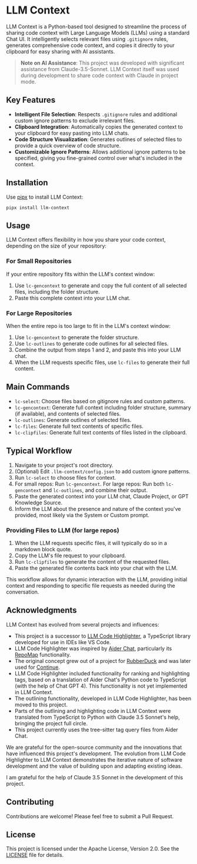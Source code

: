 # LLM Context

LLM Context is a Python-based tool designed to streamline the process of sharing code context with Large Language Models (LLMs) using a standard Chat UI. It intelligently selects relevant files using `.gitignore` rules, generates comprehensive code context, and copies it directly to your clipboard for easy sharing with AI assistants.

> **Note on AI Assistance**: This project was developed with significant assistance from Claude-3.5-Sonnet. LLM Context itself was used during development to share code context with Claude in project mode.

## Key Features

- **Intelligent File Selection**: Respects `.gitignore` rules and additional custom ignore patterns to exclude irrelevant files.
- **Clipboard Integration**: Automatically copies the generated context to your clipboard for easy pasting into LLM chats.
- **Code Structure Visualization**: Generates outlines of selected files to provide a quick overview of code structure.
- **Customizable Ignore Patterns**: Allows additional ignore patterns to be specified, giving you fine-grained control over what's included in the context.

## Installation

Use [pipx](https://pypa.github.io/pipx/) to install LLM Context:

```
pipx install llm-context
```

## Usage

LLM Context offers flexibility in how you share your code context, depending on the size of your repository:

### For Small Repositories

If your entire repository fits within the LLM's context window:

1. Use `lc-gencontext` to generate and copy the full content of all selected files, including the folder structure.
2. Paste this complete context into your LLM chat.

### For Large Repositories

When the entire repo is too large to fit in the LLM's context window:

1. Use `lc-gencontext` to generate the folder structure.
2. Use `lc-outlines` to generate code outlines for all selected files.
3. Combine the output from steps 1 and 2, and paste this into your LLM chat.
4. When the LLM requests specific files, use `lc-files` to generate their full content.

## Main Commands

- `lc-select`: Choose files based on gitignore rules and custom patterns.
- `lc-gencontext`: Generate full context including folder structure, summary (if available), and contents of selected files.
- `lc-outlines`: Generate outlines of selected files.
- `lc-files`: Generate full text contents of specific files.
- `lc-clipfiles`: Generate full text contents of files listed in the clipboard.

## Typical Workflow

1. Navigate to your project's root directory.
2. (Optional) Edit `.llm-context/config.json` to add custom ignore patterns.
3. Run `lc-select` to choose files for context.
4. For small repos: Run `lc-gencontext`.
   For large repos: Run both `lc-gencontext` and `lc-outlines`, and combine their output.
5. Paste the generated context into your LLM chat, Claude Project, or GPT Knowledge Source.
6. Inform the LLM about the presence and nature of the context you've provided, most likely via the System or Custom prompt.

### Providing Files to LLM (for large repos)

1. When the LLM requests specific files, it will typically do so in a markdown block quote.
2. Copy the LLM's file request to your clipboard.
3. Run `lc-clipfiles` to generate the content of the requested files.
4. Paste the generated file contents back into your chat with the LLM.

This workflow allows for dynamic interaction with the LLM, providing initial context and responding to specific file requests as needed during the conversation.

## Acknowledgments

LLM Context has evolved from several projects and influences:

- This project is a successor to [LLM Code Highlighter](https://github.com/restlessronin/llm-code-highlighter), a TypeScript library developed for use in IDEs like VS Code.
- LLM Code Highlighter was inspired by [Aider Chat](https://github.com/paul-gauthier/aider), particularly its [RepoMap](https://aider.chat/docs/repomap.html) functionality.
- The original concept grew out of a project for [RubberDuck](https://github.com/rubberduck-ai/rubberduck-vscode) and was later used for [Continue](https://github.com/continuedev/continuedev).
- LLM Code Highlighter included functionality for ranking and highlighting tags, based on a translation of Aider Chat's Python code to TypeScript (with the help of Chat GPT 4). This functionality is not yet implemented in LLM Context.
- The outlining functionality, developed in LLM Code Highlighter, has been moved to this project.
- Parts of the outlining and highlighting code in LLM Context were translated from TypeScript to Python with Claude 3.5 Sonnet's help, bringing the project full circle.
- This project currently uses the tree-sitter tag query files from Aider Chat.

We are grateful for the open-source community and the innovations that have influenced this project's development. The evolution from LLM Code Highlighter to LLM Context demonstrates the iterative nature of software development and the value of building upon and adapting existing ideas.

I am grateful for the help of Claude 3.5 Sonnet in the development of this project.

## Contributing

Contributions are welcome! Please feel free to submit a Pull Request.

## License

This project is licensed under the Apache License, Version 2.0. See the [LICENSE](LICENSE) file for details.